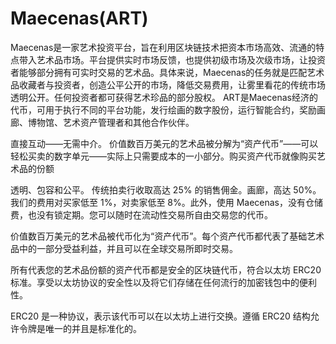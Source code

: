 # 

# Maecenas(ART)

Maecenas是一家艺术投资平台，旨在利用区块链技术把资本市场高效、流通的特点带入艺术品市场。平台提供实时市场反馈，也提供初级市场及次级市场，让投资者能够部分拥有可实时交易的艺术品。具体来说，Maecenas的任务就是匹配艺术品收藏者与投资者，创造公平公开的市场，降低交易费用，让雾里看花的传统市场透明公开。任何投资者都可获得艺术珍品的部分股权。
ART是Maecenas经济的代币，可用于执行不同的平台功能，发行绘画的数字股份，运行智能合约，奖励画廊、博物馆、艺术资产管理者和其他合作伙伴。

直接互动——无需中介。
价值数百万美元的艺术品被分解为“资产代币”——可以轻松买卖的数字单元——实际上只需要成本的一小部分。购买资产代币就像购买艺术品的份额

透明、包容和公平。
传统拍卖行收取高达 25% 的销售佣金。画廊，高达 50%。我们的费用对买家低至 1%，对卖家低至 8%。此外，使用 Maecenas，没有仓储费，也没有锁定期。您可以随时在流动性交易所自由交易您的代币。

价值数百万美元的艺术品被代币化为“资产代币”。每个资产代币都代表了基础艺术品中的一部分受益利益，并且可以在全球交易所即时交易。

所有代表您的艺术品份额的资产代币都是安全的区块链代币，符合以太坊 ERC20 标准。享受以太坊协议的安全性以及将它们存储在任何流行的加密钱包中的便利性。

ERC20 是一种协议，表示该代币可以在以太坊上进行交换。遵循 ERC20 结构允许令牌是唯一的并且是标准化的。

